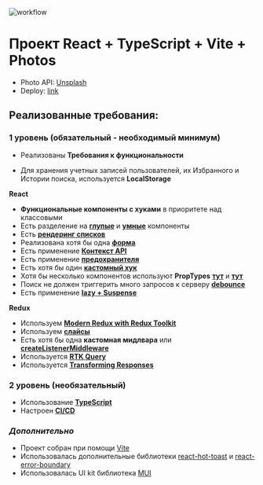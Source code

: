 ![workflow](https://github.com/vitali007tut/react-core/actions/workflows/main.yml/badge.svg)

# Проект React + TypeScript + Vite + Photos

-   Photo API: [Unsplash](https://unsplash.com/documentation)
-   Deploy: [link]([https://deploy-preview-11--amazing-monstera-35e18a.netlify.app/](https://deploy-preview-12--amazing-monstera-35e18a.netlify.app/details/_uHXgAg4W_0))

## Реализованные требования:

### **1 уровень (обязательный - необходимый минимум)**

-   Реализованы **Требования к функциональности**

-   Для хранения учетных записей пользователей, их Избранного и Истории поиска, используется **LocalStorage**

**React**

-   **Функциональные компоненты c хуками** в приоритете над классовыми
-   Есть разделение на **[глупые](https://github.com/vitali007tut/react-core/blob/main/src/components/Logo/Logo.tsx)** и **[умные](https://github.com/vitali007tut/react-core/blob/main/src/components/Header/Header.tsx)** компоненты
-   Есть [**рендеринг списков**](https://github.com/vitali007tut/react-core/blob/main/src/pages/HistoryPage/HistoryPage.tsx)
-   Реализована хотя бы одна [**форма**](https://github.com/vitali007tut/react-core/blob/main/src/pages/LoginPage/LoginPage.tsx)
-   Есть применение [**Контекст API**](https://github.com/vitali007tut/react-core/blob/main/src/hooks/themeContext.tsx)
-   Есть применение [**предохранителя**](https://github.com/vitali007tut/react-core/blob/main/src/App.tsx)
-   Есть хотя бы один [**кастомный хук**](https://github.com/vitali007tut/react-core/blob/main/src/hooks/useTheme.ts)
-   Хотя бы несколько компонентов используют **PropTypes** [**тут**](https://github.com/vitali007tut/react-core/blob/main/src/components/HistoryCard/HistoryCard.tsx) и [**тут**](https://github.com/vitali007tut/react-core/blob/main/src/components/Card/MediaCard.tsx)
-   Поиск не должен триггерить много запросов к серверу [**debounce**](https://github.com/vitali007tut/react-core/blob/main/src/hooks/debounce.ts)
-   Есть применение [**lazy + Suspense**](https://github.com/vitali007tut/react-core/blob/main/src/App.tsx)

**Redux**

-   Используем [**Modern Redux with Redux Toolkit**](https://github.com/vitali007tut/react-core/blob/main/src/store/store.ts)
-   Используем [**слайсы**](https://github.com/vitali007tut/react-core/blob/main/src/store/userAuthSlice.ts)
-   Есть хотя бы одна **кастомная мидлвара** или [**createListenerMiddleware**](https://github.com/vitali007tut/react-core/blob/main/src/store/middleware.tsx)
-   Используется [**RTK Query**](https://github.com/vitali007tut/react-core/blob/main/src/store/unsplash/unsplach.api.ts)
-   Используется [**Transforming Responses**](https://github.com/vitali007tut/react-core/blob/main/src/store/unsplash/unsplach.api.ts)

### **2 уровень (необязательный)**

-   Использование [**TypeScript**](https://github.com/vitali007tut/react-core/blob/main/tsconfig.json)
-   Настроен [**CI/CD**](https://github.com/vitali007tut/react-core/blob/main/.github/workflows/main.yml)

### _Дополнительно_

-   Проект собран при помощи [Vite](https://vitejs.dev/)
-   Использовалась дополнительные библиотеки [react-hot-toast](https://react-hot-toast.com/) и [react-error-boundary](https://www.npmjs.com/package/react-error-boundary)
-   Использовалась UI kit библиотека [MUI](https://mui.com/)
